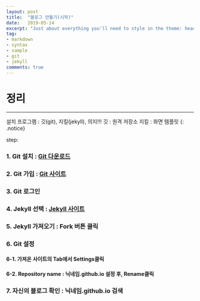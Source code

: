 ```yaml
---
layout: post
title:  "블로그 만들기(시작)"
date:   2019-05-14
excerpt: "Just about everything you'll need to style in the theme: headings, paragraphs, blockquotes, tables, code blocks, and more."
tag:
- markdown 
- syntax
- sample
- git
- jekyll
comments: true
---
```


# 정리
<hr/>

설치 프로그램 : 깃(git), 지킬(jekyll), 의지!!!
깃 : 원격 저장소
지킬 : 화면 템플릿
{: .notice}

step:
### 1. Git 설치 : <a href="https://git-scm.com/"> Git 다운로드</a>
### 2. Git 가입 : <a href="https://github.com/"> Git 사이트</a>
### 3. Git 로그인
### 4. Jekyll 선택 : <a href="http://jekyllthemes.org/"> Jekyll 사이트</a>
### 5. Jekyll 가져오기 : Fork 버튼 클릭
### 6. Git 설정
   #### 6-1. 가져온 사이트의 Tab에서 Settings클릭
   #### 6-2. Repository name : 닉네임.github.io 설정 후, Rename클릭
### 7. 자신의 블로그 확인 : 닉네임.github.io 검색
